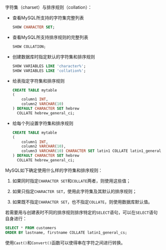 字符集（charset）与排序规则（collation）：

- 查看MySQL所支持的字符集完整列表

    ```sql
    SHOW CHARACTER SET;
    ```

- 查看MySQL所支持排序规则的完整列表

    ```SQL
    SHOW COLLATION;
    ```

- 创建数据库时指定默认的字符集和排序规则

    ```SQL
    SHOW VARIABLES LIKE 'character%';
    SHOW VARIABLES LIKE 'collation%';
    ```

- 给表指定字符集和排序规则

    ```sql
    CREATE TABLE mytable
    (
        column1	INT,
        column2 VARCHAR(10)
    ) DEFAULT CHARACTER SET hebrew
      COLLATE hebrew_general_ci;
    ```

- 给每个列设置字符集和排序规则

    ```sql
    CREATE TABLE mytable
    (
        column1	INT,
        column2	VARCHAR(10),
        column3	VARCHAR(10) CHARACTER SET latin1 COLLATE latin1_general_ci
    ) DEFAULT CHARACTER SET hebrew
      COLLATE hebrew_general_ci;
    ```

MySQL如下确定使用什么样的字符集和排序规则：

1. 如果同时指定`CHARACTER SET`和`COLLATE`两者，则使用这些值；

2. 如果只指定`CHARACTER SET`，使用此字符集及其默认的排序规则；

3. 如果既不指定`CHARACTER SET`，也不指定`COLLATE`，则使用数据库默认值。


若需要用与创建表时不同的排序规则排序特定的`SELECT`语句，可以在`SELECT`语句自身进行：

```sql
SELECT * FROM customers
ORDER BY lastname, firstname COLLATE latin1_general_cs;
```

使用`Cast()`和`Convert()`函数可以使得串在字符之间进行转换。



